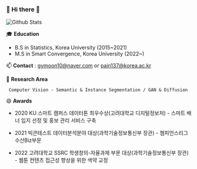 ### 👋 Hi there 👋

<!--
**gymoon10/gymoon10** is a ✨ _special_ ✨ repository because its `README.md` (this file) appears on your GitHub profile.

Here are some ideas to get you started:

- 🔭 I’m currently working on ...
- 🌱 I’m currently learning ...
- 👯 I’m looking to collaborate on ...
- 🤔 I’m looking for help with ...
- 💬 Ask me about ...
- 📫 How to reach me: gymoon10@naver.com
- 😄 Pronouns: ...
- ⚡ Fun fact: ...
-->
![Github Stats](https://github-readme-stats.vercel.app/api?username=gymoon10&show_icons=true)

🎓 **Education** 
    
 - B.S in Statistics, Korea University (2015~2021)
 - M.S in Smart Convergence, Korea University (2022~)

📫 **Contact**   : gymoon10@naver.com or pain137@korea.ac.kr

🌱 **Research Area** 
   
     Computer Vision - Semantic & Instance Segmentation / GAN & Diffusion

😄 **Awards**

- 2020 KU 스마트 캠퍼스 데이터톤 최우수상(고려대학교 디지털정보처) - 스마트 배너 입지 선정 및 홍보 관리 서비스 구축

- 2021 빅콘테스트 데이터분석분야 대상(과학기술정보통신부 장관) - 챔피언스리그 수산Biz부문

- 2022 고려대학교 SSRC 학생창의-자율과제 부문 대상(과학기술정보통신부 장관) - 웹툰 컨텐츠 접근성 향상을 위한 색약 교정 




